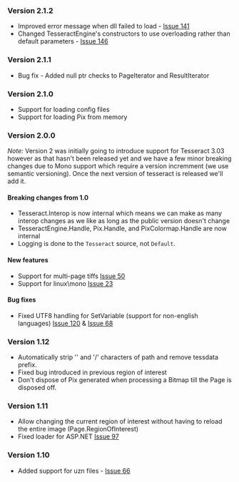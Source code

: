 ﻿
### Version 2.1.2

* Improved error message when dll failed to load - [Issue 141](https://github.com/charlesw/tesseract/issues/141)
* Changed TesseractEngine's constructors to use overloading rather than default parameters - [Issue 146](https://github.com/charlesw/tesseract/issues/146)

### Version 2.1.1

* Bug fix - Added null ptr checks to PageIterator and ResultIterator

### Version 2.1.0

* Support for loading config files
* Support for loading Pix from memory

### Version 2.0.0

*Note:* Version 2 was initially going to introduce support for Tesseract 3.03 however as that hasn't been released yet and we have a few minor breaking changes
due to Mono support which require a version incremment (we use semantic versioning). Once the next version of tesseract is released we'll add it.

#### Breaking changes from 1.0

* Tesseract.Interop is now internal which means we can make as many interop changes as we like as long as the public version doesn't change
* TesseractEngine.Handle, Pix.Handle, and PixColormap.Handle are now internal
* Logging is done to the ``Tesseract`` source, not ``Default``.

#### New features

* Support for multi-page tiffs [Issue 50](https://github.com/charlesw/tesseract/issues/50)
* Support for linux\mono [Issue 23](https://github.com/charlesw/tesseract/issues/23)

#### Bug fixes

* Fixed UTF8 handling for SetVariable (support for non-english languages) [Issue 120](https://github.com/charlesw/tesseract/issues/120) & [Issue 68](https://github.com/charlesw/tesseract/issues/68)

### Version 1.12

* Automatically strip '\' and '/' characters of path and remove tessdata prefix.
* Fixed bug introduced in previous region of interest
* Don't dispose of Pix generated when processing a Bitmap till the Page is disposed off.

### Version 1.11

* Allow changing the current region of interest without having to reload the entire image (Page.RegionOfInterest)
* Fixed loader for ASP.NET [Issue 97](https://github.com/charlesw/tesseract/issues/97)


### Version 1.10

* Added support for uzn files - [Issue 66](https://github.com/charlesw/tesseract/issues/66)

